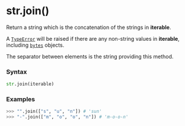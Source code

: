 # str.join()

Return a string which is the concatenation of the strings in **iterable**.

A [`TypeError`](/exceptions/TypeError.md) will be raised if there are any non-string values in **iterable**, including [`bytes`](/built-in-types/bytes/) objects.

The separator between elements is the string providing this method.

### Syntax

```python
str.join(iterable)
```

### Examples

```python
>>> "".join(["s", "u", "n"]) # 'sun'
>>> "-".join(["m", "o", "o", "n"]) # 'm-o-o-n'
```
